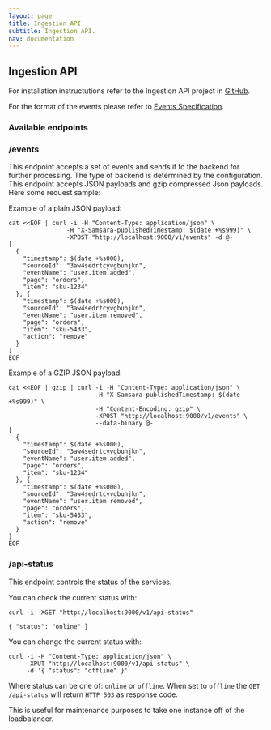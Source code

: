 ```yaml
---
layout: page
title: Ingestion API
subtitle: Ingestion API.
nav: documentation
---
```


## Ingestion API

For installation instructutions refer to the Ingestion API project in [GitHub](https://github.com/samsara/samsara/ingestion-api).

For the format of the events please refer to [Events Specification](/docs/design/events-spec).

### Available endpoints

### /events

This endpoint accepts a set of events and sends it to the backend for further processing. The type of backend is determined by the configuration. This endpoint accepts JSON payloads and gzip compressed Json payloads. Here some request sample:

Example of a plain JSON payload:

```
cat <<EOF | curl -i -H "Content-Type: application/json" \
                -H "X-Samsara-publishedTimestamp: $(date +%s999)" \
                -XPOST "http://localhost:9000/v1/events" -d @-
[
  {
    "timestamp": $(date +%s000),
    "sourceId": "3aw4sedrtcyvgbuhjkn",
    "eventName": "user.item.added",
    "page": "orders",
    "item": "sku-1234"
  }, {
    "timestamp": $(date +%s000),
    "sourceId": "3aw4sedrtcyvgbuhjkn",
    "eventName": "user.item.removed",
    "page": "orders",
    "item": "sku-5433",
    "action": "remove"
  }
]
EOF
```

Example of a GZIP JSON payload:

```
cat <<EOF | gzip | curl -i -H "Content-Type: application/json" \
                        -H "X-Samsara-publishedTimestamp: $(date +%s999)" \
                        -H "Content-Encoding: gzip" \
                        -XPOST "http://localhost:9000/v1/events" \
                        --data-binary @-
[
  {
    "timestamp": $(date +%s000),
    "sourceId": "3aw4sedrtcyvgbuhjkn",
    "eventName": "user.item.added",
    "page": "orders",
    "item": "sku-1234"
  }, {
    "timestamp": $(date +%s000),
    "sourceId": "3aw4sedrtcyvgbuhjkn",
    "eventName": "user.item.removed",
    "page": "orders",
    "item": "sku-5433",
    "action": "remove"
  }
]
EOF
```

### /api-status

This endpoint controls the status of the services.

You can check the current status with:

```
curl -i -XGET "http://localhost:9000/v1/api-status"

{ "status": "online" }
```

You can change the current status with:

```
curl -i -H "Content-Type: application/json" \
     -XPUT "http://localhost:9000/v1/api-status" \
     -d '{ "status": "offline" }'
```

Where status can be one of: `online` or `offline`.
When set to `offline` the `GET /api-status` will return `HTTP 503` as response code.

This is useful for maintenance purposes to take one instance off of the loadbalancer.
